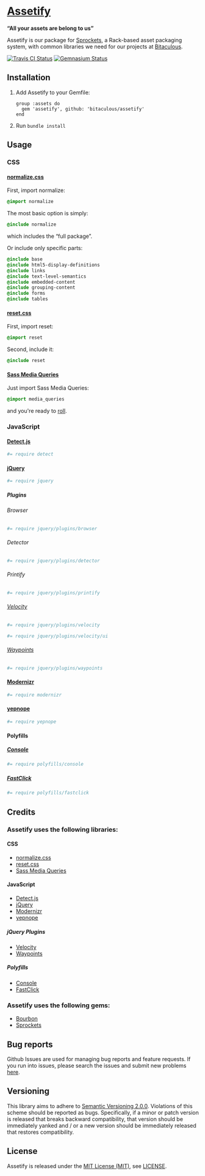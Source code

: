 [Assetify]
==========

**“All your assets are belong to us”**

Assetify is our package for [Sprockets], a Rack-based asset packaging system, with common libraries we need for our
projects at [Bitaculous].

[![Travis CI Status][Travis CI Status]][Travis CI]
[![Gemnasium Status][Gemnasium Status]][Gemnasium]

Installation
------------

1. Add Assetify to your Gemfile:

    ```
    group :assets do
      gem 'assetify', github: 'bitaculous/assetify'
    end
    ```

2. Run `bundle install`

Usage
-----

### CSS

#### [normalize.css]

First, import normalize:

```sass
@import normalize
```

The most basic option is simply:

```sass
@include normalize
```

which includes the “full package”.

Or include only specific parts:

```sass
@include base
@include html5-display-definitions
@include links
@include text-level-semantics
@include embedded-content
@include grouping-content
@include forms
@include tables
```

#### [reset.css]

First, import reset:

```sass
@import reset
```

Second, include it:

```sass
@include reset
```

#### [Sass Media Queries]

Just import Sass Media Queries:

```sass
@import media_queries
```

and you're ready to [roll].

### JavaScript

#### [Detect.js]

```coffeescript
#= require detect
```

#### [jQuery]

```coffeescript
#= require jquery
```

##### Plugins

###### Browser

```coffeescript
#= require jquery/plugins/browser
```

###### Detector

```coffeescript
#= require jquery/plugins/detector
```

###### Printify

```coffeescript
#= require jquery/plugins/printify
```

###### [Velocity]

```coffeescript
#= require jquery/plugins/velocity
```

```coffeescript
#= require jquery/plugins/velocity/ui
```

###### [Waypoints]

```coffeescript
#= require jquery/plugins/waypoints
```

#### [Modernizr]

```coffeescript
#= require modernizr
```

#### [yepnope]

```coffeescript
#= require yepnope
```

#### Polyfills

##### [Console]

```coffeescript
#= require polyfills/console
```

##### [FastClick]

```coffeescript
#= require polyfills/fastclick
```

Credits
-------

### Assetify uses the following libraries:

#### CSS

* [normalize.css]
* [reset.css]
* [Sass Media Queries]

#### JavaScript

* [Detect.js]
* [jQuery]
* [Modernizr]
* [yepnope]

##### jQuery Plugins

* [Velocity]
* [Waypoints]

##### Polyfills

* [Console]
* [FastClick]

### Assetify uses the following gems:

* [Bourbon]
* [Sprockets]

Bug reports
-----------

Github Issues are used for managing bug reports and feature requests. If you run into issues, please search the issues
and submit new problems [here].

Versioning
----------

This library aims to adhere to [Semantic Versioning 2.0.0]. Violations of this scheme should be reported as bugs.
Specifically, if a minor or patch version is released that breaks backward compatibility, that version should be
immediately yanked and / or a new version should be immediately released that restores compatibility.

License
-------

Assetify is released under the [MIT License (MIT)], see [LICENSE].

[Assetify]: http://bitaculous.github.io/assetify "“All your assets are belong to us”"
[Bitaculous]: http://bitaculous.com "It's all about the bits, baby!"
[Bourbon]: http://bourbon.io "A simple and lightweight mixin library for Sass."
[Console]: https://github.com/h5bp/html5-boilerplate/blob/master/src/js/plugins.js "Avoid `console` errors in browsers that lack a console."
[Detect.js]: https://github.com/darcyclarke/Detect.js "JS Library to detect browser, os and device based on the UserAgent string."
[FastClick]: https://github.com/ftlabs/fastclick "Polyfill to remove click delays on browsers with touch UIs."
[Gemnasium]: https://gemnasium.com/bitaculous/assetify "Assetify at Gemnasium"
[Gemnasium Status]: http://img.shields.io/gemnasium/bitaculous/assetify.svg?style=flat "Gemnasium Status"
[here]: https://github.com/bitaculous/assetify/issues "Github Issues"
[jQuery]: http://jquery.com "The Write Less, Do More, JavaScript Library."
[LICENSE]: https://raw.githubusercontent.com/bitaculous/assetify/master/LICENSE "License"
[MIT License (MIT)]: http://opensource.org/licenses/MIT "The MIT License (MIT)"
[Modernizr]: http://modernizr.com "Modernizr is a JavaScript library that detects HTML5 and CSS3 features in the user’s browser."
[normalize.css]: http://necolas.github.io/normalize.css "normalize.css"
[reset.css]: http://meyerweb.com/eric/tools/css/reset "reset.css"
[roll]: http://paranoida.github.io/sass-mediaqueries "Sass Media Queries"
[Sass Media Queries]: http://paranoida.github.io/sass-mediaqueries "Sass Media Queries"
[Semantic Versioning 2.0.0]: http://semver.org "Semantic Versioning 2.0.0"
[Sprockets]: https://github.com/sstephenson/sprockets "Rack-based asset packaging system"
[Travis CI]: https://travis-ci.org/bitaculous/assetify "Assetify at Travis CI"
[Travis CI Status]: http://img.shields.io/travis/bitaculous/assetify.svg?style=flat "Travis CI Status"
[Velocity]: http://velocityjs.org "Accelerated JavaScript animation."
[Waypoints]: http://imakewebthings.com/jquery-waypoints "Waypoints is a jQuery plugin that makes it easy to execute a function whenever you scroll to an element."
[yepnope]: http://yepnopejs.com "yepnope is an asynchronous conditional resource loader that's super-fast, and allows you to load only the scripts that your users need."